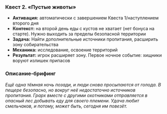 ### Квест 2. «Пустые животы»

- **Активация:** автоматически с завершением Квеста 1/наступлением второго дня
- **Контекст:** на второй день еды с кустов не хватает (нет бонуса на старте). Нужно выходить за пределы безопасной территории
- **Задача:** Найти дополнительные источники пропитания, расширить зону собирательства
- **Механика:** исследование, освоение территорий
- **Результат:** игрок расширяет зону. Первое ночное событие: хищники воруют излишек припасов

### Описание-брифинг

_Ещё одна тёмная ночь позади, и люди снова просыпаются от голода. В пещере безопасно, но вокруг неё недостаточно источников пропитания. Грарх вместе с другими охотниками отправляется в опасный лес добывать еду для своего племени. Удача любит смельчаков, и потому, может быть, сегодня им повезёт._
